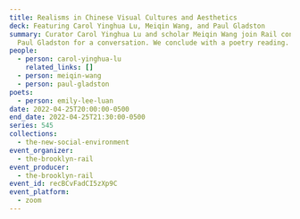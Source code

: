 ```yaml
---
title: Realisms in Chinese Visual Cultures and Aesthetics
deck: Featuring Carol Yinghua Lu, Meiqin Wang, and Paul Gladston
summary: Curator Carol Yinghua Lu and scholar Meiqin Wang join Rail contributor
  Paul Gladston for a conversation. We conclude with a poetry reading.
people:
  - person: carol-yinghua-lu
    related_links: []
  - person: meiqin-wang
  - person: paul-gladston
poets:
  - person: emily-lee-luan
date: 2022-04-25T20:00:00-0500
end_date: 2022-04-25T21:30:00-0500
series: 545
collections:
  - the-new-social-environment
event_organizer:
  - the-brooklyn-rail
event_producer:
  - the-brooklyn-rail
event_id: recBCvFadCI5zXp9C
event_platform:
  - zoom
---
```

